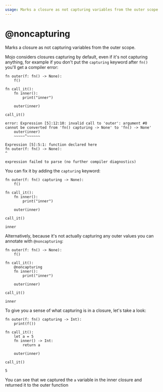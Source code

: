 ```yaml
---
usage: Marks a closure as not capturing variables from the outer scope
---
```


# @noncapturing
Marks a closure as not capturing variables from the outer scope.

Mojo considers closures capturing by default, even if it's not capturing anything, for example if you don't put the `capturing` keyword after `fn()` you'll get a compiler error:


```mojo
fn outer(f: fn() -> None):
    f()

fn call_it():
    fn inner():
        print("inner")

    outer(inner) 

call_it()
```

    error: Expression [5]:12:10: invalid call to 'outer': argument #0 cannot be converted from 'fn() capturing -> None' to 'fn() -> None'
        outer(inner) 
        ~~~~~^~~~~~~
    
    Expression [5]:5:1: function declared here
    fn outer(f: fn() -> None):
    ^
    
    expression failed to parse (no further compiler diagnostics)

You can fix it by adding the `capturing` keyword:


```mojo
fn outer(f: fn() capturing -> None):
    f()

fn call_it():
    fn inner():
        print("inner")

    outer(inner) 

call_it()
```

    inner


Alternatively, because it's not actually capturing any outer values you can annotate with `@noncapturing`:


```mojo
fn outer(f: fn() -> None):
    f()

fn call_it():
    @noncapturing
    fn inner():
        print("inner")

    outer(inner) 

call_it()
```

    inner


To give you a sense of what capturing is in a closure, let's take a look:


```mojo
fn outer(f: fn() capturing -> Int):
    print(f())

fn call_it():
    let a = 5 
    fn inner() -> Int:
        return a

    outer(inner) 

call_it()
```

    5


You can see that we captured the `a` variable in the inner closure and returned it to the outer function

<CommentService />
